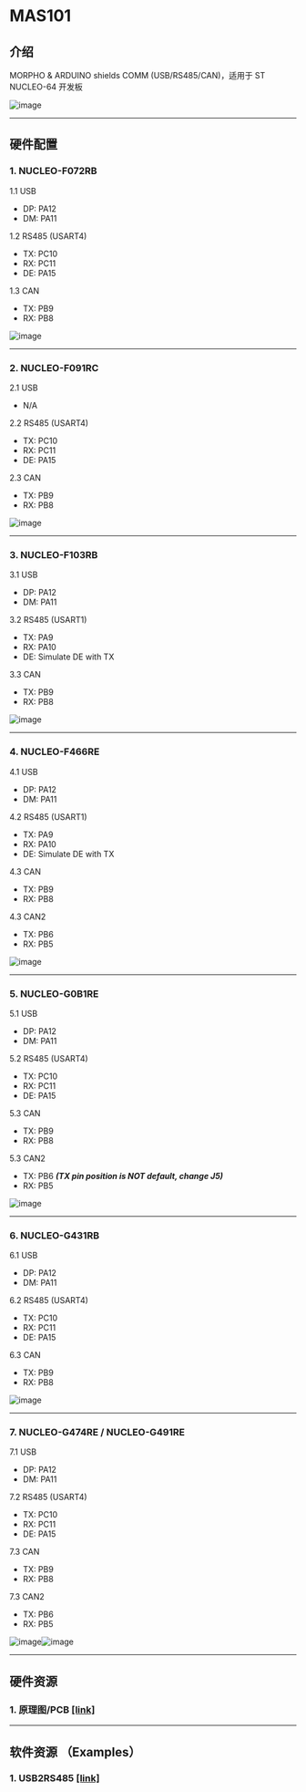 # MAS101

## 介绍
MORPHO & ARDUINO shields COMM (USB/RS485/CAN)，适用于 ST NUCLEO-64 开发板

![image](mas101.png)
***
## 硬件配置
### 1. NUCLEO-F072RB 
1.1 USB  
* DP: PA12  
* DM: PA11  

1.2 RS485 (USART4)  
* TX: PC10  
* RX: PC11  
* DE: PA15  
		
1.3 CAN  
* TX: PB9  
* RX: PB8  
		
![image](NUCLEO-F072RB.png)
***
### 2. NUCLEO-F091RC 
2.1 USB
* N/A

2.2 RS485 (USART4)
* TX: PC10
* RX: PC11
* DE: PA15
		
2.3 CAN
* TX: PB9
* RX: PB8
		
![image](NUCLEO-F091RC.png)
***
### 3. NUCLEO-F103RB 
3.1 USB  
* DP: PA12  
* DM: PA11  

3.2 RS485 (USART1)  
* TX: PA9  
* RX: PA10  
* DE: Simulate DE with TX 
		
3.3 CAN  
* TX: PB9  
* RX: PB8  
		
![image](NUCLEO-F103RB.png)
***
### 4. NUCLEO-F466RE
4.1 USB  
* DP: PA12  
* DM: PA11  

4.2 RS485 (USART1)  
* TX: PA9  
* RX: PA10  
* DE: Simulate DE with TX 
		
4.3 CAN  
* TX: PB9  
* RX: PB8  
		
4.3 CAN2  
* TX: PB6  
* RX: PB5  
		
![image](NUCLEO-F466RE.png)
***
### 5. NUCLEO-G0B1RE
5.1 USB  
* DP: PA12  
* DM: PA11  

5.2 RS485 (USART4)
* TX: PC10
* RX: PC11
* DE: PA15  
		
5.3 CAN  
* TX: PB9  
* RX: PB8  
		
5.3 CAN2  
* TX: PB6  ___(TX pin position is NOT default, change J5)___
* RX: PB5  


![image](NUCLEO-G0B1RE.png)
***
### 6. NUCLEO-G431RB
6.1 USB  
* DP: PA12  
* DM: PA11  

6.2 RS485 (USART4)
* TX: PC10
* RX: PC11
* DE: PA15  
		
6.3 CAN  
* TX: PB9  
* RX: PB8  

![image](NUCLEO-G431RB.png)
***
### 7. NUCLEO-G474RE / NUCLEO-G491RE
7.1 USB  
* DP: PA12  
* DM: PA11  

7.2 RS485 (USART4)
* TX: PC10
* RX: PC11
* DE: PA15  
		
7.3 CAN  
* TX: PB9  
* RX: PB8  
		
7.3 CAN2  
* TX: PB6  
* RX: PB5  

![image](NUCLEO-G474RE.png)![image](NUCLEO-G491RE.png)
***

## 硬件资源
### 1.  原理图/PCB [[link]](https://gitee.com/ibotx/mas/tree/master/MAS101/HW/V1.0)
***

## 软件资源 （Examples）
### 1.  USB2RS485 [[link]](https://gitee.com/ibotx/mas/tree/master/MAS101/FW/Examples/USB2RS485)